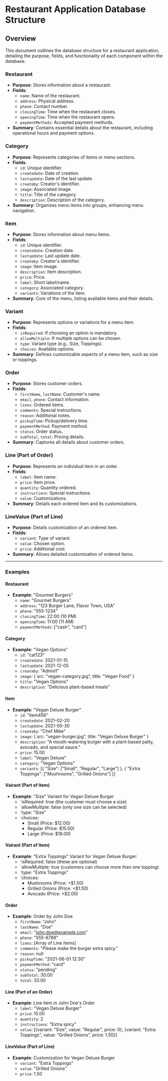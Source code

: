# Restaurant Application Database Structure

## Overview
This document outlines the database structure for a restaurant application, detailing the purpose, fields, and functionality of each component within the database.

### Restaurant
- **Purpose**: Stores information about a restaurant.
- **Fields**:
  - `name`: Name of the restaurant.
  - `address`: Physical address.
  - `phone`: Contact number.
  - `closingTime`: Time when the restaurant closes.
  - `openingTime`: Time when the restaurant opens.
  - `paymentMethods`: Accepted payment methods.
- **Summary**: Contains essential details about the restaurant, including operational hours and payment options.

### Category
- **Purpose**: Represents categories of items or menu sections.
- **Fields**:
  - `id`: Unique identifier.
  - `createdate`: Date of creation.
  - `lastupdate`: Date of the last update.
  - `createby`: Creator's identifier.
  - `image`: Associated image.
  - `title`: Title of the category.
  - `description`: Description of the category.
- **Summary**: Organizes menu items into groups, enhancing menu navigation.

### Item
- **Purpose**: Stores information about menu items.
- **Fields**:
  - `id`: Unique identifier.
  - `createdate`: Creation date.
  - `lastupdate`: Last update date.
  - `createby`: Creator's identifier.
  - `image`: Item image.
  - `description`: Item description.
  - `price`: Price.
  - `label`: Short label/name.
  - `category`: Associated category.
  - `variants`: Variations of the item.
- **Summary**: Core of the menu, listing available items and their details.

### Variant
- **Purpose**: Represents options or variations for a menu item.
- **Fields**:
  - `isRequired`: If choosing an option is mandatory.
  - `allowMultiple`: If multiple options can be chosen.
  - `type`: Variant type (e.g., Size, Toppings).
  - `choices`: Available options.
- **Summary**: Defines customizable aspects of a menu item, such as size or toppings.

### Order
- **Purpose**: Stores customer orders.
- **Fields**:
  - `firstName`, `lastName`: Customer's name.
  - `email`, `phone`: Contact information.
  - `lines`: Ordered items.
  - `comments`: Special instructions.
  - `reason`: Additional notes.
  - `pickupTime`: Pickup/delivery time.
  - `paymentMethod`: Payment method.
  - `status`: Order status.
  - `subTotal`, `total`: Pricing details.
- **Summary**: Captures all details about customer orders.

### Line (Part of Order)
- **Purpose**: Represents an individual item in an order.
- **Fields**:
  - `label`: Item name.
  - `price`: Item price.
  - `quantity`: Quantity ordered.
  - `instructions`: Special instructions.
  - `value`: Customizations.
- **Summary**: Details each ordered item and its customizations.

### LineValue (Part of Line)
- **Purpose**: Details customization of an ordered item.
- **Fields**:
  - `variant`: Type of variant.
  - `value`: Chosen option.
  - `price`: Additional cost.
- **Summary**: Allows detailed customization of ordered items.

---

### Examples

#### Restaurant
- **Example**: "Gourmet Burgers"
  - `name`: "Gourmet Burgers"
  - `address`: "123 Burger Lane, Flavor Town, USA"
  - `phone`: "555-1234"
  - `closingTime`: 22:00 (10 PM)
  - `openingTime`: 11:00 (11 AM)
  - `paymentMethods`: ["cash", "card"]

#### Category
- **Example**: "Vegan Options"
  - `id`: "cat123"
  - `createdate`: 2021-01-15
  - `lastupdate`: 2021-12-05
  - `createby`: "Admin1"
  - `image`: { src: "vegan-category.jpg", title: "Vegan Food" }
  - `title`: "Vegan Options"
  - `description`: "Delicious plant-based meals"

#### Item
- **Example**: "Vegan Deluxe Burger"
  - `id`: "item456"
  - `createdate`: 2021-02-20
  - `lastupdate`: 2021-05-30
  - `createby`: "Chef Mike"
  - `image`: { src: "vegan-burger.jpg", title: "Vegan Deluxe Burger" }
  - `description`: "A mouth-watering burger with a plant-based patty, avocado, and special sauce."
  - `price`: 15.00
  - `label`: "Vegan Deluxe"
  - `category`: "Vegan Options"
  - `variants`: [{ "Size": ["Small", "Regular", "Large"] }, { "Extra Toppings": ["Mushrooms", "Grilled Onions"] }]

#### Vairant (Part of Item)
- **Example**: "Size" Variant for Vegan Deluxe Burger
  - `isRequired: true (the customer must choose a size)
  - `allowMultiple: false (only one size can be selected)
  - `type: "Size"
  - `choices:
    - Small (Price: $12.00)
    - Regular (Price: $15.00)
    - Large (Price: $18.00)
#### Vairant (Part of Item)
- **Example**: "Extra Toppings" Variant for Vegan Deluxe Burger:
  - `isRequired: false (these are optional)
  - `allowMultiple: true (customers can choose more than one topping)
  - `type: "Extra Toppings"
  - `choices:
    - Mushrooms (Price: +$1.50)
    - Grilled Onions (Price: +$1.50)
    - Avocado (Price: +$2.00)

#### Order
- **Example**: Order by John Doe
  - `firstName`: "John"
  - `lastName`: "Doe"
  - `email`: "john.doe@example.com"
  - `phone`: "555-6789"
  - `lines`: [Array of Line items]
  - `comments`: "Please make the burger extra spicy."
  - `reason`: null
  - `pickupTime`: "2021-06-01 12:30"
  - `paymentMethod`: "card"
  - `status`: "pending"
  - `subTotal`: 30.00
  - `total`: 33.00

#### Line (Part of an Order)
- **Example**: Line item in John Doe's Order
  - `label`: "Vegan Deluxe Burger"
  - `price`: 15.00
  - `quantity`: 2
  - `instructions`: "Extra spicy"
  - `value`: [{variant: "Size", value: "Regular", price: 0}, {variant: "Extra Toppings", value: "Grilled Onions", price: 1.50}]

#### LineValue (Part of Line)
- **Example**: Customization for Vegan Deluxe Burger
  - `variant`: "Extra Toppings"
  - `value`: "Grilled Onions"
  - `price`: 1.50



